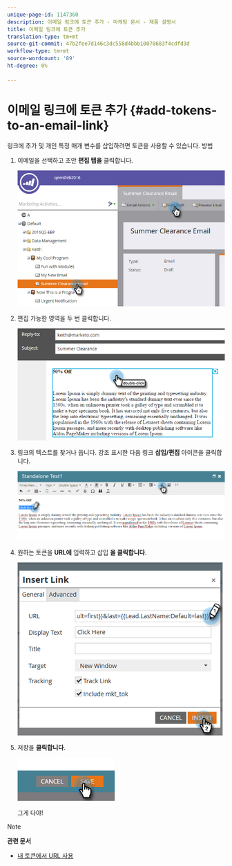 ```yaml
---
unique-page-id: 1147360
description: 이메일 링크에 토큰 추가 - 마케팅 문서 - 제품 설명서
title: 이메일 링크에 토큰 추가
translation-type: tm+mt
source-git-commit: 47b2fee7d146c3dc558d4bbb10070683f4cdfd3d
workflow-type: tm+mt
source-wordcount: '89'
ht-degree: 0%

---
```



# 이메일 링크에 토큰 추가 {#add-tokens-to-an-email-link}

링크에 추가 및 개인 특정 매개 변수를 삽입하려면 토큰을 사용할 수 있습니다. 방법

1. 이메일을 선택하고 초안 **편집 탭을** 클릭합니다.

   ![](assets/one.png)

1. 편집 가능한 영역을 두 번 클릭합니다.

   ![](assets/two.png)

1. 링크의 텍스트를 찾거나 씁니다. 강조 표시한 다음 링크 **삽입/편집** 아이콘을 클릭합니다.

   ![](assets/three.png)

1. 원하는 토큰을 **URL에** 입력하고 삽입 **을 클릭합니다**.

   ![](assets/four.png)

1. 저장을 **클릭합니다**.

   ![](assets/five.png)

   그게 다야!

>[!NOTE]
>
>**관련 문서**
>
>* [내 토큰에서 URL 사용](using-urls-in-my-tokens.md)

>



